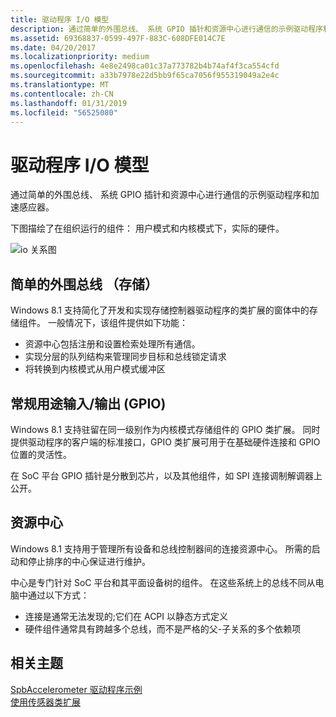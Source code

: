 ```yaml
---
title: 驱动程序 I/O 模型
description: 通过简单的外围总线、 系统 GPIO 插针和资源中心进行通信的示例驱动程序和加速感应器。
ms.assetid: 69368837-0599-497F-883C-608DFE014C7E
ms.date: 04/20/2017
ms.localizationpriority: medium
ms.openlocfilehash: 4e8e2498ca01c37a773782b4b74af4f3ca554cfd
ms.sourcegitcommit: a33b7978e22d5bb9f65ca7056f955319049a2e4c
ms.translationtype: MT
ms.contentlocale: zh-CN
ms.lasthandoff: 01/31/2019
ms.locfileid: "56525080"
---
```

# <a name="the-driver-io-model"></a>驱动程序 I/O 模型


通过简单的外围总线、 系统 GPIO 插针和资源中心进行通信的示例驱动程序和加速感应器。

下图描绘了在组织运行的组件： 用户模式和内核模式下，实际的硬件。

![io 关系图](images/io.png)

## <a name="simple-peripheral-bus-spb"></a>简单的外围总线 （存储）


Windows 8.1 支持简化了开发和实现存储控制器驱动程序的类扩展的窗体中的存储组件。 一般情况下，该组件提供如下功能：

-   资源中心包括注册和设置检索处理所有通信。
-   实现分层的队列结构来管理同步目标和总线锁定请求
-   将转换到内核模式从用户模式缓冲区

## <a name="general-purpose-inputoutput-gpio"></a>常规用途输入/输出 (GPIO)


Windows 8.1 支持驻留在同一级别作为内核模式存储组件的 GPIO 类扩展。 同时提供驱动程序的客户端的标准接口，GPIO 类扩展可用于在基础硬件连接和 GPIO 位置的灵活性。

在 SoC 平台 GPIO 插针是分散到芯片，以及其他组件，如 SPI 连接调制解调器上公开。

## <a name="resource-hub"></a>资源中心


Windows 8.1 支持用于管理所有设备和总线控制器间的连接资源中心。 所需的启动和停止排序的中心保证进行维护。

中心是专门针对 SoC 平台和其平面设备树的组件。 在这些系统上的总线不同从电脑中通过以下方式：

-   连接是通常无法发现的;它们在 ACPI 以静态方式定义
-   硬件组件通常具有跨越多个总线，而不是严格的父-子关系的多个依赖项

## <a name="related-topics"></a>相关主题
[SpbAccelerometer 驱动程序示例](spbaccelerometer-driver-sample.md)  
[使用传感器类扩展](using-the-sensor-class-extension.md)  



